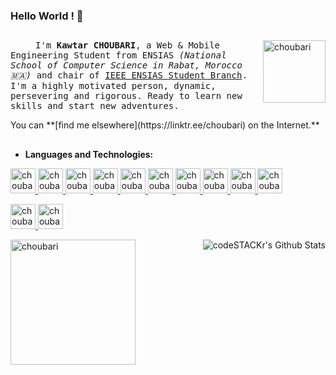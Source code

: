 ### Hello World ! 👋

<!--
**choubari/choubari** is a ✨ _special_ ✨ repository because its `README.md` (this file) appears on your GitHub profile.

Here are some ideas to get you started:

- 🔭 I’m currently working on ...
- 🌱 I’m currently learning ...
- 👯 I’m looking to collaborate on ...
- 🤔 I’m looking for help with ...
- 💬 Ask me about ...
- 📫 How to reach me: ...
- 😄 Pronouns: ...
- ⚡ Fun fact: ...
-->

## 

<img alt="choubari" align="right" src="https://devstickers.com/assets/img/pro/wq5o.png" width="100">
<samp><p align=”justify” style="text-indent:40px;"> I'm <b>Kawtar CHOUBARI</b>, a Web & Mobile Engineering Student from ENSIAS <i>(National School of Computer Science in Rabat, Morocco 🇲🇦)</i> and chair of 
<a href="https://ieee-ensias.tech/">IEEE ENSIAS Student Branch</a>. I'm a highly motivated person, dynamic, persevering and rigorous. Ready to learn new skills and start new adventures.</p></samp> You can **[find me elsewhere](https://linktr.ee/choubari) on the Internet.**

## 

- **Languages and Technologies:**
<p float="left">
 <a href="https://www.java.com/">
<img alt="choubari" src="https://devstickers.com/assets/img/pro/7kaq.png" width="40">
 </a>
 <a href="https://www.android.com/">
<img alt="choubari" src="https://devstickers.com/assets/img/pro/zl8i.png" width="40">
 </a>
 <a href="https://www.python.org/">
<img alt="choubari" src="https://devstickers.com/assets/img/pro/p3jo.png" width="40">
 </a>
 <a href="https://en.wikipedia.org/wiki/HTML">
<img alt="choubari" src="https://devstickers.com/assets/img/pro/iqm9.png" width="40">
 </a>
 <a href="https://en.wikipedia.org/wiki/CCS3">
<img alt="choubari" src="https://devstickers.com/assets/img/pro/8pnd.png" width="40">
  </a>
 <a href="https://en.wikipedia.org/wiki/JavaScript">
<img alt="choubari" src="https://devstickers.com/assets/img/pro/i4eg.png" width="40">
  </a>
 <a href="https://reactjs.org/">
<img alt="choubari" src="https://devstickers.com/assets/img/pro/z392.png" width="40">
  </a>
 <a href="https://dart.dev/">
<img alt="choubari" src="https://devstickers.com/assets/img/pro/rvwm.png" width="40">
  </a>
 <a href="https://git-scm.com/">
<img alt="choubari" src="https://devstickers.com/assets/img/pro/apiv.png" width="40">
  </a>
 <a href="https://code.visualstudio.com/">
<img alt="choubari" src="https://devstickers.com/assets/img/pro/saxu.png" width="40">
  </a>
</p>
<p float="left">
 <a href="https://nodejs.org/en/">
<img alt="choubari" src="https://devstickers.com/assets/img/pro/iuw5.png" width="40">
  </a>
 <a href="https://kotlinlang.org/">
<img alt="choubari" src="https://devstickers.com/assets/img/pro/g2sh.png" width="40">
  </a>
</p>

<img alt="choubari" align="left" src="https://cdn.dribbble.com/users/2646423/screenshots/5507196/computer.gif" width="200">
<img align="right" alt="codeSTACKr's Github Stats" src="https://github-readme-stats.codestackr.vercel.app/api?username=choubari&show_icons=true&hide_border=true&count_private=true" />

<!--
- :trophy: **My GitHub trophies :**  ![Trophies](https://github-profile-trophy.vercel.app/?username=choubari)
-->
